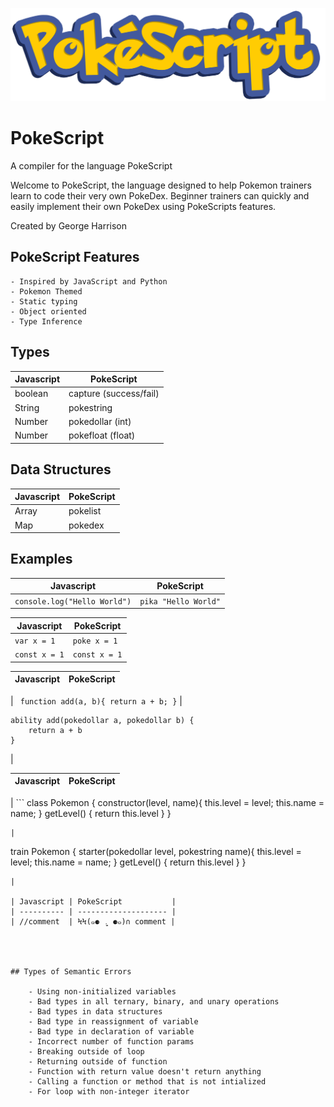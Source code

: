 ![logo](docs/logo.png)

# PokeScript

A compiler for the language PokeScript

Welcome to PokeScript, the language designed to help Pokemon trainers learn to code their very own PokeDex. Beginner trainers can quickly and easily implement their own PokeDex using PokeScripts features.

Created by George Harrison

## PokeScript Features

    - Inspired by JavaScript and Python
    - Pokemon Themed
    - Static typing
    - Object oriented
    - Type Inference

## Types

| Javascript | PokeScript             |
| ---------- | ---------------------- |
| boolean    | capture (success/fail) |
| String     | pokestring             |
| Number     | pokedollar (int)       |
| Number     | pokefloat (float)      |

## Data Structures

| Javascript | PokeScript |
| ---------- | ---------- |
| Array      | pokelist   |
| Map        | pokedex    |

## Examples

| Javascript                   | PokeScript           |
| ---------------------------- | -------------------- |
| `console.log("Hello World")` | `pika "Hello World"` |

| Javascript    | PokeScript    |
| ------------- | ------------- |
| `var x = 1`   | `poke x = 1`  |
| `const x = 1` | `const x = 1` |

| Javascript | PokeScript |
| ---------- | ---------- |

| `
function add(a, b){
    return a + b;
}`
|

```
ability add(pokedollar a, pokedollar b) {
    return a + b
}
```

|

| Javascript | PokeScript |
| ---------- | ---------- |

| ```
class Pokemon {
constructor(level, name){
this.level = level;
this.name = name;
}
getLevel() {
return this.level
}
}

```
|
```

train Pokemon {
starter(pokedollar level, pokestring name){
this.level = level;
this.name = name;
}
getLevel() {
return this.level
}
}

```
|

| Javascript | PokeScript           |
| ---------- | -------------------- |
| //comment  | ϞϞ(๑⚈ ․̫ ⚈๑)∩ comment |




## Types of Semantic Errors

    - Using non-initialized variables
    - Bad types in all ternary, binary, and unary operations
    - Bad types in data structures
    - Bad type in reassignment of variable
    - Bad type in declaration of variable
    - Incorrect number of function params
    - Breaking outside of loop
    - Returning outside of function
    - Function with return value doesn't return anything
    - Calling a function or method that is not intialized
    - For loop with non-integer iterator
```
